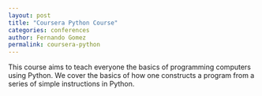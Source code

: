 ```yaml
---
layout: post
title: "Coursera Python Course"
categories: conferences
author: Fernando Gomez
permalink: coursera-python
---
```


This course aims to teach everyone the basics of programming computers using Python. We cover the basics of how one constructs a program from a series of simple instructions in Python.